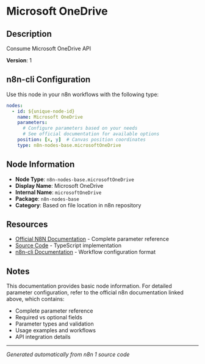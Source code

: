 # Microsoft OneDrive

## Description

Consume Microsoft OneDrive API

**Version**: 1

## n8n-cli Configuration

Use this node in your n8n workflows with the following type:

```yaml
nodes:
  - id: ${unique-node-id}
    name: Microsoft OneDrive
    parameters:
      # Configure parameters based on your needs
      # See official documentation for available options
    position: [x, y]  # Canvas position coordinates
    type: n8n-nodes-base.microsoftOneDrive
```

## Node Information

- **Node Type**: `n8n-nodes-base.microsoftOneDrive`
- **Display Name**: Microsoft OneDrive
- **Internal Name**: `microsoftOneDrive`
- **Package**: `n8n-nodes-base`
- **Category**: Based on file location in n8n repository

## Resources

- [Official N8N Documentation](https://docs.n8n.io/integrations/builtin/app-nodes/n8n-nodes-base.microsoftonedrive/) - Complete parameter reference
- [Source Code](https://github.com/n8n-io/n8n/blob/master/packages/nodes-base/nodes/Microsoft/OneDrive/MicrosoftOneDrive.node.ts) - TypeScript implementation
- [n8n-cli Documentation](https://github.com/edenreich/n8n-cli) - Workflow configuration format

## Notes

This documentation provides basic node information. For detailed parameter configuration, 
refer to the official n8n documentation linked above, which contains:

- Complete parameter reference
- Required vs optional fields
- Parameter types and validation
- Usage examples and workflows
- API integration details

---
*Generated automatically from n8n 1 source code*
